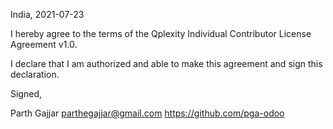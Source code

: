 India, 2021-07-23

I hereby agree to the terms of the Qplexity Individual Contributor License
Agreement v1.0.

I declare that I am authorized and able to make this agreement and sign this
declaration.

Signed,

Parth Gajjar parthegajjar@gmail.com https://github.com/pga-odoo
